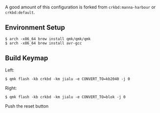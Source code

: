 A good amount of this configuration is forked from `crkbd:manna-harbour` or `crkbd:default`.

## Environment Setup
```
$ arch -x86_64 brew install qmk/qmk/qmk
$ arch -x86_64 brew install avr-gcc
```

## Build Keymap
Left: 
```
$ qmk flash -kb crkbd -km jialu -e CONVERT_TO=kb2040 -j 0
```
Right:
```
$ qmk flash -kb crkbd -km jialu -e CONVERT_TO=blok -j 0
```

Push the reset button
